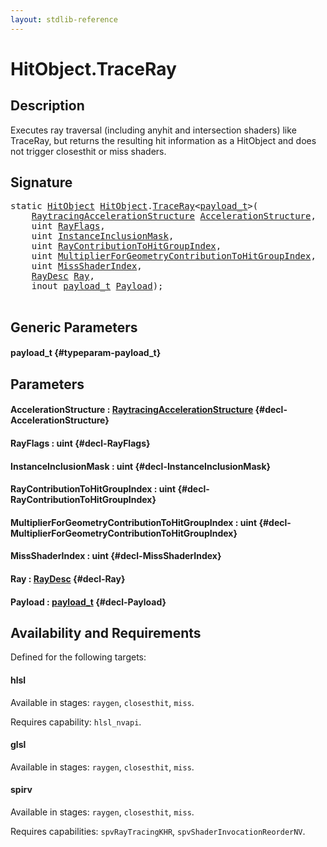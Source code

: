 ```yaml
---
layout: stdlib-reference
---
```


# HitObject\.TraceRay

## Description

Executes ray traversal (including anyhit and intersection shaders) like TraceRay, but returns the
resulting hit information as a HitObject and does not trigger closesthit or miss shaders.




## Signature 

<pre>
<span class='code_keyword'>static</span> <a href="/stdlib-reference/types/hitobject-03/index" class="code_type">HitObject</a> <a href="/stdlib-reference/types/hitobject-03/index" class="code_type">HitObject</a>.<a href="/stdlib-reference/types/hitobject-03/traceray-05">TraceRay</a>&lt;<a href="/stdlib-reference/types/hitobject-03/traceray-05#typeparam-payload_t" class="code_type">payload_t</a>&gt;(
    <a href="/stdlib-reference/types/raytracingaccelerationstructure-0am/index" class="code_type">RaytracingAccelerationStructure</a> <a href="/stdlib-reference/types/hitobject-03/traceray-05#decl-AccelerationStructure" class="code_param">AccelerationStructure</a>,
    <span class="code_keyword">uint</span> <a href="/stdlib-reference/types/hitobject-03/traceray-05#decl-RayFlags" class="code_param">RayFlags</a>,
    <span class="code_keyword">uint</span> <a href="/stdlib-reference/types/hitobject-03/traceray-05#decl-InstanceInclusionMask" class="code_param">InstanceInclusionMask</a>,
    <span class="code_keyword">uint</span> <a href="/stdlib-reference/types/hitobject-03/traceray-05#decl-RayContributionToHitGroupIndex" class="code_param">RayContributionToHitGroupIndex</a>,
    <span class="code_keyword">uint</span> <a href="/stdlib-reference/types/hitobject-03/traceray-05#decl-MultiplierForGeometryContributionToHitGroupIndex" class="code_param">MultiplierForGeometryContributionToHitGroupIndex</a>,
    <span class="code_keyword">uint</span> <a href="/stdlib-reference/types/hitobject-03/traceray-05#decl-MissShaderIndex" class="code_param">MissShaderIndex</a>,
    <a href="/stdlib-reference/types/raydesc-03/index" class="code_type">RayDesc</a> <a href="/stdlib-reference/types/hitobject-03/traceray-05#decl-Ray" class="code_param">Ray</a>,
    <span class="code_keyword">inout</span> <a href="/stdlib-reference/types/hitobject-03/traceray-05#typeparam-payload_t" class="code_type">payload_t</a> <a href="/stdlib-reference/types/hitobject-03/traceray-05#decl-Payload" class="code_param">Payload</a>);

</pre>

## Generic Parameters

#### payload\_t {#typeparam-payload_t}

## Parameters

#### AccelerationStructure  : [RaytracingAccelerationStructure](/stdlib-reference/types/raytracingaccelerationstructure-0am/index) {#decl-AccelerationStructure}
#### RayFlags  : uint {#decl-RayFlags}
#### InstanceInclusionMask  : uint {#decl-InstanceInclusionMask}
#### RayContributionToHitGroupIndex  : uint {#decl-RayContributionToHitGroupIndex}
#### MultiplierForGeometryContributionToHitGroupIndex  : uint {#decl-MultiplierForGeometryContributionToHitGroupIndex}
#### MissShaderIndex  : uint {#decl-MissShaderIndex}
#### Ray  : [RayDesc](/stdlib-reference/types/raydesc-03/index) {#decl-Ray}
#### Payload  : [payload\_t](/stdlib-reference/types/hitobject-03/traceray-05#typeparam-payload_t) {#decl-Payload}

## Availability and Requirements

Defined for the following targets:

#### hlsl
Available in stages: `raygen`, `closesthit`, `miss`.

Requires capability: `hlsl_nvapi`.
#### glsl
Available in stages: `raygen`, `closesthit`, `miss`.

#### spirv
Available in stages: `raygen`, `closesthit`, `miss`.

Requires capabilities: `spvRayTracingKHR`, `spvShaderInvocationReorderNV`.


